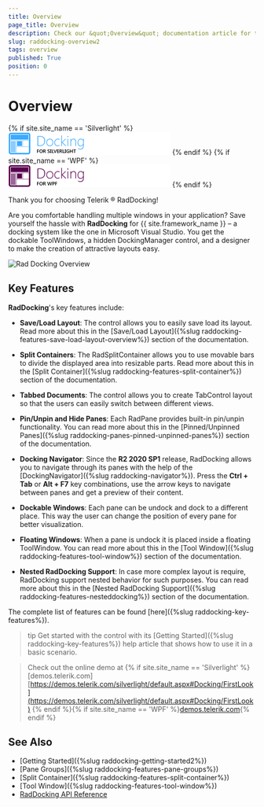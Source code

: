```yaml
---
title: Overview
page_title: Overview
description: Check our &quot;Overview&quot; documentation article for the RadDocking {{ site.framework_name }} control.
slug: raddocking-overview2
tags: overview
published: True
position: 0
---
```


# Overview

{% if site.site_name == 'Silverlight' %}
![RadDocking for Silverlight](images/RadDocking_Overview_010.png)
{% endif %}
{% if site.site_name == 'WPF' %}
![RadDocking for WPF](images/RadDocking_Overview_020_WPF.png)
{% endif %}

Thank you for choosing Telerik ® RadDocking!

Are you comfortable handling multiple windows in your application? Save yourself the hassle with __RadDocking__ for {{ site.framework_name }} – a docking system like the one in Microsoft Visual Studio. You get the dockable ToolWindows, a hidden DockingManager control, and a designer to make the creation of attractive layouts easy.
        
![Rad Docking Overview](images/RadDocking_Overview2.png)

## Key Features

__RadDocking__'s key features include: 

* __Save/Load Layout__:  The control allows you to easily save load its layout. Read more about this in the [Save/Load Layout]({%slug raddocking-features-save-load-layout-overview%}) section of the documentation.

* __Split Containers__: The RadSplitContainer allows you to use movable bars to divide the displayed area into resizable parts. Read more about this in the [Split Container]({%slug raddocking-features-split-container%}) section of the documentation.

* __Tabbed Documents__: The control allows you to create TabControl layout so that the users can easily switch between different views. 

* __Pin/Unpin and Hide Panes__: Each RadPane provides built-in pin/unpin functionality. You can read more about this in the [Pinned/Unpinned Panes]({%slug raddocking-panes-pinned-unpinned-panes%}) section of the documentation.

* __Docking Navigator__: Since the **R2 2020 SP1** release, RadDocking allows you to navigate through its panes with the help of the [DockingNavigator]({%slug raddocking-navigator%}). Press the **Ctrl + Tab** or **Alt + F7** key combinations, use the arrow keys to navigate between panes and get a preview of their content.

* __Dockable Windows__: Each pane can be undock and dock to a different place. This way the user can change the position of every pane for better visualization. 

* __Floating Windows__: When a pane is undock it is placed inside a floating ToolWindow. You can read more about this in the [Tool Window]({%slug raddocking-features-tool-window%}) section of the documentation.

* __Nested RadDocking Support__: In case more complex layout is require, RadDocking support nested behavior for such purposes. You can read more about this in the [Nested RadDocking Support]({%slug raddocking-features-nesteddocking%}) section of the documentation.

The complete list of features can be found [here]({%slug raddocking-key-features%}).

>tip Get started with the control with its [Getting Started]({%slug raddocking-key-features%}) help article that shows how to use it in a basic scenario.

> Check out the online demo at {% if site.site_name == 'Silverlight' %}[demos.telerik.com][https://demos.telerik.com/silverlight/default.aspx#Docking/FirstLook](https://demos.telerik.com/silverlight/default.aspx#Docking/FirstLook) {% endif %}{% if site.site_name == 'WPF' %}[demos.telerik.com](https://demos.telerik.com/wpf/){% endif %}

## See Also

* [Getting Started]({%slug raddocking-getting-started2%})
* [Pane Groups]({%slug raddocking-features-pane-groups%})
* [Split Container]({%slug raddocking-features-split-container%})
* [Tool Window]({%slug raddocking-features-tool-window%})
* [RadDocking API Reference](https://docs.telerik.com/devtools/wpf/api/telerik.windows.controls.raddocking)
